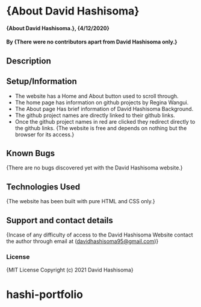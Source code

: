 # {About David Hashisoma}

#### {About David Hashisoma.}, {4/12/2020}

#### By **{There were no contributors apart from David Hashisoma only.}**

## Description
## Setup/Information

- The website has a Home and About button used to scroll through.
- The home page has information on github projects by Regina Wangui.
- The About page Has brief information of David Hashisoma Background.
- The github project names are directly linked to their github links.
- Once the github project names in red are clicked they redirect directly to the github links.
  {The website is free and depends on nothing but the browser for its access.}

## Known Bugs

{There are no bugs discovered yet with the David Hashisoma website.}

## Technologies Used

{The website has been built with pure HTML and CSS only.}

## Support and contact details

{Incase of any difficulty of access to the David Hashisoma Website contact the author through email at (davidhashisoma95@gmail.com)}

### License

{MIT License
Copyright (c) 2021 David Hashisoma}
# hashi-portfolio
